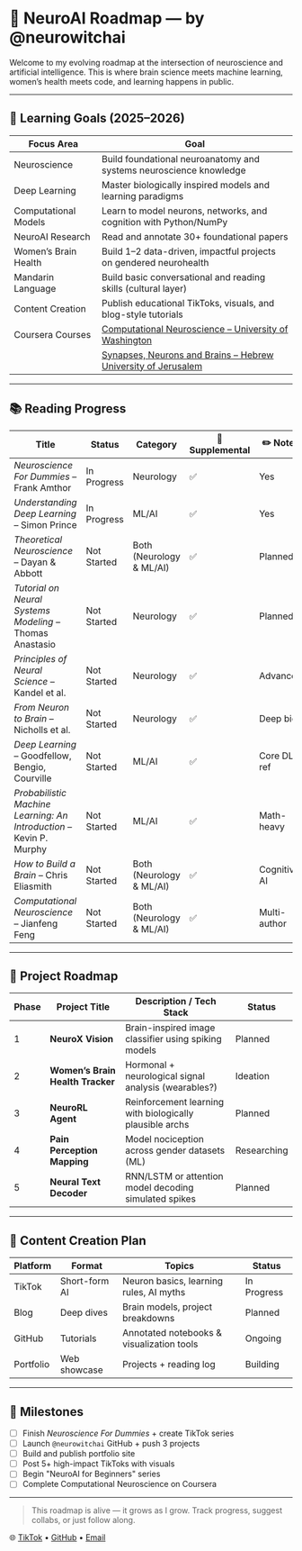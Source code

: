 # 🧠 NeuroAI Roadmap — by @neurowitchai

Welcome to my evolving roadmap at the intersection of neuroscience and artificial intelligence. This is where brain science meets machine learning, women’s health meets code, and learning happens in public.

---

## 🎯 Learning Goals (2025–2026)

| Focus Area         | Goal                                                                 |
|--------------------|----------------------------------------------------------------------|
| Neuroscience       | Build foundational neuroanatomy and systems neuroscience knowledge   |
| Deep Learning      | Master biologically inspired models and learning paradigms           |
| Computational Models | Learn to model neurons, networks, and cognition with Python/NumPy   |
| NeuroAI Research   | Read and annotate 30+ foundational papers                            |
| Women’s Brain Health | Build 1–2 data-driven, impactful projects on gendered neurohealth  |
| Mandarin Language  | Build basic conversational and reading skills (cultural layer)       |
| Content Creation   | Publish educational TikToks, visuals, and blog-style tutorials       |
| Coursera Courses   | [Computational Neuroscience – University of Washington](https://www.coursera.org/learn/computational-neuroscience)  |
|    | [Synapses, Neurons and Brains – Hebrew University of Jerusalem](https://www.coursera.org/learn/synapses)|

---

## 📚 Reading Progress

| Title                                                                 | Status        | Category                 | 📂 Supplemental | ✏️ Notes     |
|-----------------------------------------------------------------------|---------------|--------------------------|------------------|-------------|
| *Neuroscience For Dummies* – Frank Amthor                             | In Progress   | Neurology                | ✅               | Yes          |
| *Understanding Deep Learning* – Simon Prince                          | In Progress   | ML/AI                    | ✅               | Yes          |
| *Theoretical Neuroscience* – Dayan & Abbott                           | Not Started   | Both (Neurology & ML/AI) | ✅               | Planned      |
| *Tutorial on Neural Systems Modeling* – Thomas Anastasio             | Not Started   | Neurology                | ✅               | Planned      |
| *Principles of Neural Science* – Kandel et al.                        | Not Started   | Neurology                | ✅               | Advanced     |
| *From Neuron to Brain* – Nicholls et al.                              | Not Started   | Neurology                | ✅               | Deep bio     |
| *Deep Learning* – Goodfellow, Bengio, Courville                       | Not Started   | ML/AI                    | ✅               | Core DL ref  |
| *Probabilistic Machine Learning: An Introduction* – Kevin P. Murphy   | Not Started   | ML/AI                    | ✅               | Math-heavy   |
| *How to Build a Brain* – Chris Eliasmith                              | Not Started   | Both (Neurology & ML/AI) | ✅               | Cognitive AI |
| *Computational Neuroscience* – Jianfeng Feng                          | Not Started   | Both (Neurology & ML/AI) | ✅               | Multi-author |

---

## 🧪 Project Roadmap

| Phase | Project Title                            | Description / Tech Stack                                | Status     |
|-------|-------------------------------------------|----------------------------------------------------------|------------|
| 1     | **NeuroX Vision**                        | Brain-inspired image classifier using spiking models     | Planned    |
| 2     | **Women’s Brain Health Tracker**         | Hormonal + neurological signal analysis (wearables?)     | Ideation   |
| 3     | **NeuroRL Agent**                        | Reinforcement learning with biologically plausible archs | Planned    |
| 4     | **Pain Perception Mapping**              | Model nociception across gender datasets (ML)            | Researching|
| 5     | **Neural Text Decoder**                  | RNN/LSTM or attention model decoding simulated spikes    | Planned    |

---

## 🎥 Content Creation Plan

| Platform | Format        | Topics                                    | Status     |
|----------|---------------|-------------------------------------------|------------|
| TikTok   | Short-form AI | Neuron basics, learning rules, AI myths   | In Progress|
| Blog     | Deep dives    | Brain models, project breakdowns          | Planned    |
| GitHub   | Tutorials     | Annotated notebooks & visualization tools | Ongoing    |
| Portfolio| Web showcase  | Projects + reading log                    | Building   |

---

## 📌 Milestones

- [ ] Finish *Neuroscience For Dummies* + create TikTok series  
- [ ] Launch `@neurowitchai` GitHub + push 3 projects  
- [ ] Build and publish portfolio site  
- [ ] Post 5+ high-impact TikToks with visuals  
- [ ] Begin "NeuroAI for Beginners" series  
- [ ] Complete Computational Neuroscience on Coursera

---

> This roadmap is alive — it grows as I grow. Track progress, suggest collabs, or just follow along.

🌐 [TikTok](https://tiktok.com/@neurowitchai) • [GitHub](https://github.com/neurowitchai) • [Email](mailto:neurowitch.ai@gmail.com)
